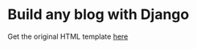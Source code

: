 # Build any blog with Django


Get the original HTML template [here](https://bootstrapious.com/p/bootstrap-blog)
